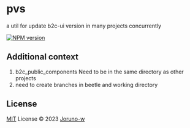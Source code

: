 # pvs
a util for update b2c-ui version in many projects concurrently

[![NPM version](https://img.shields.io/badge/npm-v1.0.1.red)](https://www.npmjs.com/package/pkg-name)

## Additional context
1. b2c_public_components Need to be in the same directory as other projects
2. need to create branches in beetle and working directory

## License

[MIT](./LICENSE) License © 2023 [Joruno-w](https://github.com/Joruno-w)
